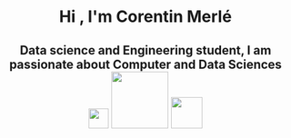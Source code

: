 <h1 align="center">
  Hi <!-- <img src="https://media.giphy.com/media/hvRJCLFzcasrR4ia7z/giphy.gif" width="40px"> -->, 
  I'm Corentin Merlé
</h1>
<h2 align="center">
  Data science and Engineering student, I am passionate about Computer and Data Sciences
  <img src="https://media.giphy.com/media/h5oSMOkaaGhvPFv0Po/giphy.gif" width="35px">
  <img src="https://media.giphy.com/media/unSNH4zXh1m7q9TbOR/giphy.gif" width="100px">
  <img src="https://media.giphy.com/media/MXvCbPrxWr3F3KVemU/giphy.gif" width="55px">
</h2>



<!--
**Corentin-tin/Corentin-tin** is a ✨ _special_ ✨ repository because its `README.md` (this file) appears on your GitHub profile.

Here are some ideas to get you started:

- 🔭 I’m currently working on ...
- 🌱 I’m currently learning ...
- 👯 I’m looking to collaborate on ...
- 🤔 I’m looking for help with ...
- 💬 Ask me about ...
- 📫 How to reach me: ...
- 😄 Pronouns: ...
- ⚡ Fun fact: ...
-->
